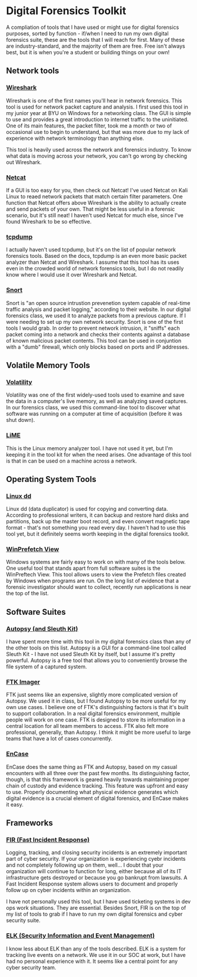 # Digital Forensics Toolkit

A compliation of tools that I have used or might use for digital forensics purposes, sorted by function - if/when I need to run my own digital forensics suite, these are the tools that I will reach for first. Many of these are industry-standard, and the majority of them are free. Free isn't always best, but it is when you're a student or building things on your own!

## Network tools

### [Wireshark](https://www.wireshark.org/)

Wireshark is one of the first names you'll hear in network forensics. This tool is used for network packet capture and analysis. I first used this tool in my junior year at BYU on Windows for a networking class. The GUI is simple to use and provides a great introduction to internet traffic to the uninitiated. One of its main features, the packet filter, took me a month or two of occasional use to begin to understand, but that was more due to my lack of experience with network terminology than anything else.

This tool is heavily used across the network and forensics industry. To know what data is moving across your network, you can't go wrong by checking out Wireshark.

### [Netcat](http://netcat.sourceforge.net/)

If a GUI is too easy for you, then check out Netcat! I've used Netcat on Kali Linux to reaed network packets that match certain filter parameters. One function that Netcat offers above Wireshark is the ability to actually create and send packets of your own. That might be less useful in a forensic scenario, but it's still neat! I haven't used Netcat for much else, since I've found Wireshark to be so effective.

### [tcpdump](https://www.tcpdump.org/)

I actually haven't used tcpdump, but it's on the list of popular network forensics tools. Based on the docs, tcpdump is an even more basic packet analyzer than Netcat and Wireshark. I assume that this tool has its uses even in the crowded world of network forensics tools, but I do not readily know where I would use it over Wireshark and Netcat.

### [Snort](https://www.snort.org/)

Snort is "an open source intrustion prevenetion system capable of real-time traffic analysis and packet logging," according to their website. In our digital forensics class, we used it to analyze packets from a previous capture. If I were needing to set up my own network security. Snort is one of the first tools I would grab. In order to prevent network intrusion, it "sniffs" each packet coming into a network and checks their contents against a database of known malicious packet contents. This tool can be used in conjuntion with a "dumb" firewall, which only blocks based on ports and IP addresses.

## Volatile Memory Tools

### [Volatility](https://www.volatilityfoundation.org/)

Volatility was one of the first widely-used tools used to examine and save the data in a computer's live memory, as well as analyzing saved captures. In our forensics class, we used this command-line tool to discover what software was running on a computer at time of acquisition (before it was shut down).

### [LiME](https://github.com/504ensicsLabs/LiME)

This is the Linux memory analyzer tool. I have not used it yet, but I'm keeping it in the tool kit for when the need arises. One advantage of this tool is that in can be used on a machine across a network.

## Operating System Tools

### [Linux dd](https://www.linuxnix.com/what-you-should-know-about-linux-dd-command/)

Linux dd (data duplicator) is used for copying and converting data. According to professional writers, it can backup and restore hard disks and partitions, back up the master boot record, and even convert magnetic tape format - that's not something you read every day. I haven't had to use this tool yet, but it definitely seems worth keeping in the digital forensics toolkit.

### [WinPrefetch View](https://www.nirsoft.net/utils/win_prefetch_view.html)

Windows systems are fairly easy to work on with many of the tools below. One useful tool that stands apart from full software suites is the WinPreftech View. This tool allows users to view the Prefetch files created by Windows when programs are run. On the long list of evidence that a forensic investigator should want to collect, recently run applications is near the top of the list. 

## Software Suites

### [Autopsy (and Sleuth Kit)](https://www.sleuthkit.org/autopsy/)

I have spent more time with this tool in my digital forensics class than any of the other tools on this list. Autopsy is a GUI for a command-line tool called Sleuth Kit - I have not used Sleuth Kit by itself, but I assume it's pretty powerful. Autopsy is a free tool that allows you to conveniently browse the file system of a captured system. 

### [FTK Imager](https://accessdata.com/products-services/forensic-toolkit-ftk)

FTK just seems like an expensive, slightly more complicated version of Autopsy. We used it in class, but I found Autopsy to be more useful for my own use cases. I believe one of FTK's distinguishing factors is that it's built to support collaboration. In a real digital forensics environment, multiple people will work on one case. FTK is designed to store its information in a central location for all team members to access. FTK also felt more professional, generally, than Autopsy. I think it might be more useful to large teams that have a lot of cases concurrently.

### [EnCase](https://www.guidancesoftware.com/encase-forensic)

EnCase does the same thing as FTK and Autopsy, based on my casual encounters with all three over the past few months. Its distinguishing factor, though, is that this framework is geared heavily towards maintaining proper chain of custody and evidence tracking. This feature was upfront and easy to use. Properly documenting what physical evidence generates which digital evidence is a crucial element of digital forensics, and EnCase makes it easy.

## Frameworks

### [FIR (Fast Incident Response)](https://github.com/certsocietegenerale/FIR)

Logging, tracking, and closing security incidents is an extremely important part of cyber security. If your organization is experiencing cyebr incidents and not completely following up on them, well... I doubt that your organization will continue to function for long, either because all of its IT infrastructure gets destroyed or because you go bankrupt from lawsuits. A Fast Incident Response system allows users to document and properly follow up on cyber incidents within an organization.

I have not personally used this tool, but I have used ticketing systems in dev ops work situations. They are essential. Besides Snort, FIR is on the top of my list of tools to grab if I have to run my own digital forensics and cyber security suite.

### [ELK (Security Information and Event Management)](https://www.elastic.co/elk-stack)

I know less about ELK than any of the tools described. ELK is a system for tracking live events on a network. We use it in our SOC at work, but I have had no personal experience with it. It seems like a central point for any cyber security team. 
